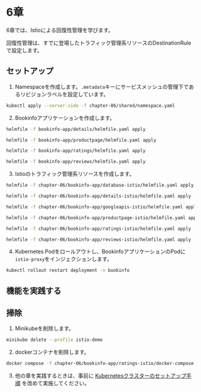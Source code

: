 # 6章

6章では、Istioによる回復性管理を学びます。

回復性管理は、すでに登場したトラフィック管理系リソースのDestinationRuleで設定します。

## セットアップ

1. Namespaceを作成します。`.metadata`キーにサービスメッシュの管理下であるリビジョンラベルを設定しています。

```bash
kubectl apply --server-side -f chapter-06/shared/namespace.yaml
```

2. Bookinfoアプリケーションを作成します。

```bash
helmfile -f bookinfo-app/details/helmfile.yaml apply

helmfile -f bookinfo-app/productpage/helmfile.yaml apply

helmfile -f bookinfo-app/ratings/helmfile.yaml apply

helmfile -f bookinfo-app/reviews/helmfile.yaml apply
```

3. Istioのトラフィック管理系リソースを作成します。

```bash
helmfile -f chapter-06/bookinfo-app/database-istio/helmfile.yaml apply

helmfile -f chapter-06/bookinfo-app/details-istio/helmfile.yaml apply

helmfile -f chapter-06/bookinfo-app/googleapis-istio/helmfile.yaml apply

helmfile -f chapter-06/bookinfo-app/productpage-istio/helmfile.yaml apply

helmfile -f chapter-06/bookinfo-app/ratings-istio/helmfile.yaml apply

helmfile -f chapter-06/bookinfo-app/reviews-istio/helmfile.yaml apply
```

4. Kubernetes Podをロールアウトし、BookinfoアプリケーションのPodに`istio-proxy`をインジェクションします。

```bash
kubectl rollout restart deployment -n bookinfo
```

## 機能を実践する

## 掃除

1. Minikubeを削除します。

```bash
minikube delete --profile istio-demo
```

2. dockerコンテナを削除します。

```bash
docker compose -f chapter-06/bookinfo-app/ratings-istio/docker-compose.yaml down --rmi all --volumes --remove-orphans
```

3. 他の章を実践するときは、事前に [Kubernetesクラスターのセットアップ手順](../README.md) を改めて実施してください。
